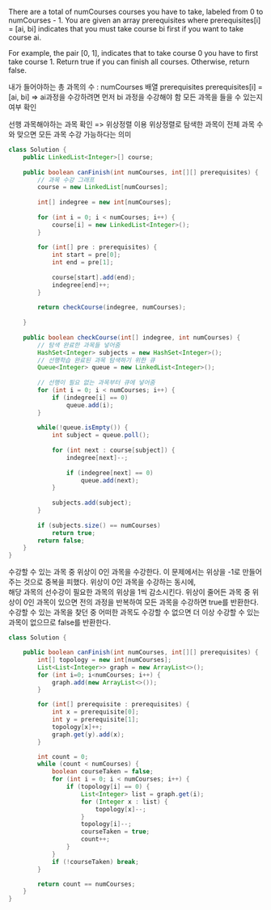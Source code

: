 There are a total of numCourses courses you have to take, labeled from 0 to numCourses - 1. You are given an array prerequisites where prerequisites[i] = [ai, bi] indicates that you must take course bi first if you want to take course ai.

For example, the pair [0, 1], indicates that to take course 0 you have to first take course 1.
Return true if you can finish all courses. Otherwise, return false.   


내가 들어야하는 총 과목의 수 : numCourses
배열 prerequisites
prerequisites[i] = [ai, bi] => ai과정을 수강하려면 먼저 bi 과정을 수강해야 함
모든 과목을 들을 수 있는지 여부 확인

선행 과목해야하는 과목 확인 => 위상정렬 이용
위상정렬로 탐색한 과목이 전체 과목 수와 맞으면 모든 과목 수강 가능하다는 의미

```java
class Solution {
    public LinkedList<Integer>[] course;
    
    public boolean canFinish(int numCourses, int[][] prerequisites) {
        // 과목 수강 그래프
        course = new LinkedList[numCourses];
        
        int[] indegree = new int[numCourses];
        
        for (int i = 0; i < numCourses; i++) {
            course[i] = new LinkedList<Integer>();
        }
        
        for (int[] pre : prerequisites) {
            int start = pre[0];
            int end = pre[1];
            
            course[start].add(end);
            indegree[end]++;
        }
        
        return checkCourse(indegree, numCourses);
        
    }
    
    public boolean checkCourse(int[] indegree, int numCourses) {
        // 탐색 완료한 과목들 넣어줌
        HashSet<Integer> subjects = new HashSet<Integer>();
        // 선행학습 완료된 과목 탐색하기 위한 큐
        Queue<Integer> queue = new LinkedList<Integer>();
        
        // 선행이 필요 없는 과목부터 큐에 넣어줌
        for (int i = 0; i < numCourses; i++) {
            if (indegree[i] == 0) 
                queue.add(i);
        }
        
        while(!queue.isEmpty()) {
            int subject = queue.poll();
            
            for (int next : course[subject]) {
                indegree[next]--;
                
                if (indegree[next] == 0)
                    queue.add(next);
            }
            
            subjects.add(subject);
        }
        
        if (subjects.size() == numCourses)
            return true;
        return false;
    }
}
```   

수강할 수 있는 과목 중 위상이 0인 과목을 수강한다. 이 문제에서는 위상을 -1로 만들어주는 것으로 중복을 피했다. 위상이 0인 과목을 수강하는 동시에,    
해당 과목의 선수강이 필요한 과목의 위상을 1씩 감소시킨다. 위상이 줄어든 과목 중 위상이 0인 과목이 있으면 전의 과정을 반복하여 모든 과목을 수강하면 true를 반환한다. 수강할 수 있는 과목을 찾던 중 어떠한 과목도 수강할 수 없으면 더 이상 수강할 수 있는 과목이 없으므로 false를 반환한다.

```java
class Solution {

    public boolean canFinish(int numCourses, int[][] prerequisites) {
        int[] topology = new int[numCourses];
        List<List<Integer>> graph = new ArrayList<>();
        for (int i=0; i<numCourses; i++) {
            graph.add(new ArrayList<>());
        }

        for (int[] prerequisite : prerequisites) {
            int x = prerequisite[0];
            int y = prerequisite[1];
            topology[x]++;
            graph.get(y).add(x);
        }

        int count = 0;
        while (count < numCourses) {
            boolean courseTaken = false;
            for (int i = 0; i < numCourses; i++) {
                if (topology[i] == 0) {
                    List<Integer> list = graph.get(i);
                    for (Integer x : list) {
                        topology[x]--;
                    }
                    topology[i]--;
                    courseTaken = true;
                    count++;
                }
            }
            if (!courseTaken) break;
        }

        return count == numCourses;
    }
}
```